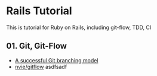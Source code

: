 # Rails Tutorial #

This is tutorial for Ruby on Rails, including git-flow, TDD, CI


## 01. Git, Git-Flow ##

- [A successful Git branching model](http://nvie.com/posts/a-successful-git-branching-model/)
- [nvie/gitflow](https://github.com/nvie/gitflow)
asdfsadf
